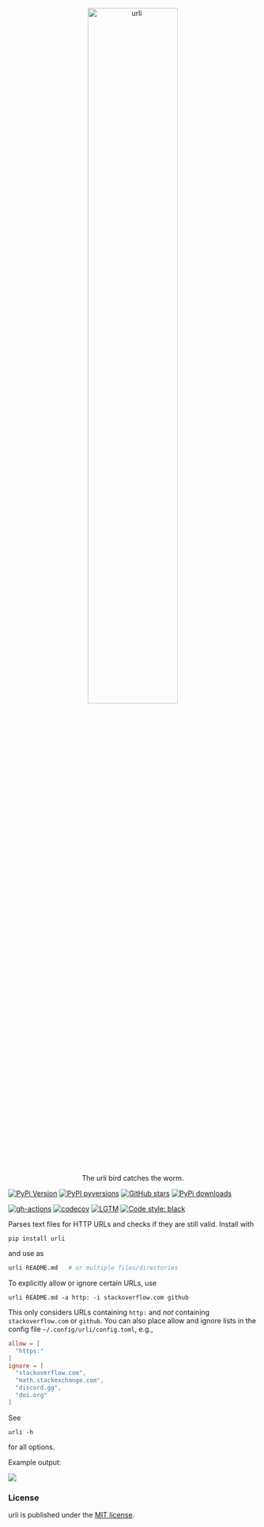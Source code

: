 <p align="center">
  <a href="https://github.com/nschloe/urli"><img alt="urli" src="https://nschloe.github.io/urli/logo.svg" width="60%"></a>
  <p align="center">The urli bird catches the worm.</p>
</p>

[![PyPi Version](https://img.shields.io/pypi/v/urli.svg?style=flat-square)](https://pypi.org/project/urli/)
[![PyPI pyversions](https://img.shields.io/pypi/pyversions/urli.svg?style=flat-square)](https://pypi.org/project/urli/)
[![GitHub stars](https://img.shields.io/github/stars/nschloe/urli.svg?style=flat-square&logo=github&label=Stars&logoColor=white)](https://github.com/nschloe/urli/)
[![PyPi downloads](https://img.shields.io/pypi/dm/urli.svg?style=flat-square)](https://pypistats.org/packages/urli)

[![gh-actions](https://img.shields.io/github/workflow/status/nschloe/urli/ci?style=flat-square)](https://github.com/nschloe/urli/actions?query=workflow%3Aci)
[![codecov](https://img.shields.io/codecov/c/github/nschloe/urli.svg?style=flat-square)](https://app.codecov.io/gh/nschloe/urli)
[![LGTM](https://img.shields.io/lgtm/grade/python/github/nschloe/urli.svg?style=flat-square)](https://lgtm.com/projects/g/nschloe/urli)
[![Code style: black](https://img.shields.io/badge/code%20style-black-000000.svg?style=flat-square)](https://github.com/psf/black)

Parses text files for HTTP URLs and checks if they are still valid. Install with
```
pip install urli
```
and use as
```sh
urli README.md   # or multiple files/directories
```
To explicitly allow or ignore certain URLs, use
```
urli README.md -a http: -i stackoverflow.com github
```
This only considers URLs containing `http:` and _not_ containing `stackoverflow.com` or
`github`. You can also place allow and ignore lists in the config file
`~/.config/urli/config.toml`, e.g.,
```toml
allow = [
  "https:"
]
ignore = [
  "stackoverflow.com",
  "math.stackexchange.com",
  "discord.gg",
  "doi.org"
]
```
See
```
urli -h
```
for all options.

Example output:

![](https://nschloe.github.io/urli/example-output-carbon.png)


### License
urli is published under the [MIT license](https://en.wikipedia.org/wiki/MIT_License).
